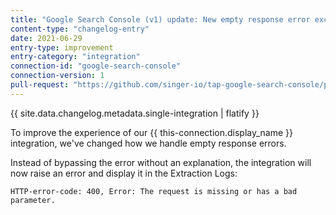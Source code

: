 ```yaml
---
title: "Google Search Console (v1) update: New empty response error exception"
content-type: "changelog-entry"
date: 2021-06-29
entry-type: improvement
entry-category: "integration"
connection-id: "google-search-console"
connection-version: 1
pull-request: "https://github.com/singer-io/tap-google-search-console/pull/21"
---
```

{{ site.data.changelog.metadata.single-integration | flatify }}

To improve the experience of our {{ this-connection.display_name }} integration, we've changed how we handle empty response errors.

Instead of bypassing the error without an explanation, the integration will now raise an error and display it in the Extraction Logs:

```shell
HTTP-error-code: 400, Error: The request is missing or has a bad parameter.
```
